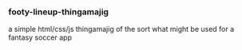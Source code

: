 ### footy-lineup-thingamajig

a simple html/css/js thingamajig of the sort what might be used for a fantasy soccer app
